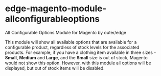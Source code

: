 # edge-magento-module-allconfigurableoptions
All Configurable Options Module for Magento by outer/edge

This module will show all available options that are available for a configurable product, regardless of stock levels for the associated products. For example, if you have a clothing item available in three sizes - **Small**, **Medium** and **Large**, and the **Small** size is out of stock, Magento would not show this option. However, with this module all options will be displayed, but out of stock items will be disabled.
